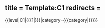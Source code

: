 title = Template:C1
redirects =
---

<includeonly>{{level|C1|{{{1|}}}|category={{{category|}}}}}</includeonly>